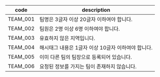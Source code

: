 |        code        |description                         |
|----------------|-----------------------------|
|TEAM_001  |팀명은 3글자 이상 20글자 이하여야 합니다.           |
|TEAM_002         |팀원은 2명 이상 6명 이하여야 합니다.           |
|TEAM_003           |유효하지 않은 지역입니다.
|TEAM_004           |해시태그 내용은 1글자 이상 10글자 이하여야 합니다.
|TEAM_005 | 이미 다른 팀의 팀장으로 등록되어 있습니다.
|TEAM_006 | 요청된 정보를 가지는 팀이 존재하지 않습니다.